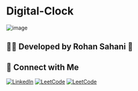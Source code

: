 # Digital-Clock

![image](https://github.com/user-attachments/assets/47990bd5-70e6-43b1-8a05-e46c953c0542)


## 👨‍💻 Developed by Rohan Sahani 🎉
## 📲 Connect with Me  
[![LinkedIn](https://img.shields.io/badge/LinkedIn-0A66C2?style=for-the-badge&logo=linkedin&logoColor=white)](https://www.linkedin.com/in/rohan-sahani-09-/) 
[![LeetCode](https://img.shields.io/badge/LeetCode-FFA116?style=for-the-badge&logo=leetcode&logoColor=black)](https://leetcode.com/sahanirohan313/)
[![LeetCode](https://img.shields.io/badge/Twitter(X)-12244B?style=for-the-badge&logo=X&logoColor=black)](https://x.com/9793_rohan)
